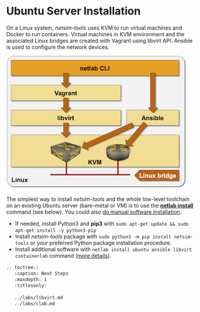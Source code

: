 # Ubuntu Server Installation

On a Linux system, *netsim-tools* uses KVM to run virtual machines and Docker to run containers. Virtual machines in KVM environment and the associated Linux bridges are created with Vagrant using libvirt API. Ansible is used to configure the network devices.

![netsim-tools on Linux](linux-architecture.png)

The simplest way to install *netsim-tools* and the whole low-level toolchain on an existing Ubuntu server (bare-metal or VM) is to use the **[netlab install](../netlab/install.md)** command (see below). You could also [do manual software installation](linux.md).

* If needed, install Python3 and **pip3** with `sudo apt-get update && sudo apt-get install -y python3-pip`
* Install *netsim-tools* package with `sudo python3 -m pip install netsim-tools` or your preferred Python package installation procedure.
* Install additional software with `netlab install ubuntu ansible libvirt containerlab` command ([more details](../netlab/install.md)).

```eval_rst
.. toctree::
   :caption: Next Steps
   :maxdepth: 1
   :titlesonly:

   ../labs/libvirt.md
   ../labs/clab.md
```
